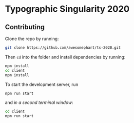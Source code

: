 # Typographic Singularity 2020

## Contributing

Clone the repo by running:

```bash
git clone https://github.com/awesomephant/ts-2020.git
```

Then ```cd``` into the folder and install dependencies by running:

```bash
npm install
cd client
npm install
```

To start the development server, run

```bash
npm run start
```

and *in a second terminal window*:

```bash
cd client
npm run start
```